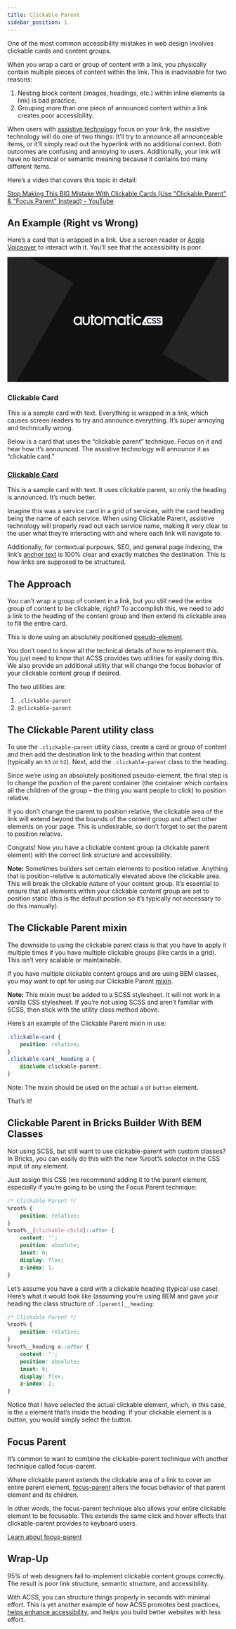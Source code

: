 ```yaml
---
title: Clickable Parent
sidebar_position: 1
---
```


One of the most common accessibility mistakes in web design involves clickable cards and content groups.

When you wrap a card or group of content with a link, you physically contain multiple pieces of content within the link. This is inadvisable for two reasons:

1.  Nesting block content (images, headings, etc.) within inline elements (a link) is bad practice.
2.  Grouping more than one piece of announced content within a link creates poor accessibility.

When users with [assistive technology](https://www.understood.org/en/articles/assistive-technology-what-it-is-and-how-it-works) focus on your link, the assistive technology will do one of two things: It’ll try to announce all announceable items, or it’ll simply read out the hyperlink with no additional context. Both outcomes are confusing and annoying to users. Additionally, your link will have no technical or semantic meaning because it contains too many different items.

Here’s a video that covers this topic in detail:

[Stop Making This BIG Mistake With Clickable Cards (Use "Clickable Parent" & "Focus Parent" Instead) - YouTube](https://www.youtube.com/watch?v=nM78am-FC9Q&embeds_referring_euri=https%3A%2F%2Fautomaticcss.com%2F)

## An Example (Right vs Wrong)

Here’s a card that is wrapped in a link. Use a screen reader or [Apple Voiceover](https://en.wikipedia.org/wiki/VoiceOver) to interact with it. You’ll see that the accessibility is poor.

![ACSS Cover](img/acss-cover-1.webp)

### Clickable Card

This is a sample card with text. Everything is wrapped in a link, which causes screen readers to try and announce everything. It’s super annoying and technically wrong.

Below is a card that uses the “clickable parent” technique. Focus on it and hear how it’s announced. The assistive technology will announce it as “clickable card.”

### [Clickable Card](https://google.com/)

This is a sample card with text. It uses clickable parent, so only the heading is announced. It’s much better.

Imagine this was a service card in a grid of services, with the card heading being the name of each service. When using Clickable Parent, assistive technology will properly read out each service name, making it very clear to the user what they’re interacting with and where each link will navigate to.

Additionally, for contextual purposes, SEO, and general page indexing, the link’s [anchor text](https://yoast.com/what-is-anchor-text/) is 100% clear and exactly matches the destination. This is how links are supposed to be structured.

## The Approach

You can’t wrap a group of content in a link, but you still need the entire group of content to be clickable, right? To accomplish this, we need to add a link to the heading of the content group and then extend its clickable area to fill the entire card.

This is done using an absolutely positioned [pseudo-element](https://developer.mozilla.org/en-US/docs/Web/CSS/Pseudo-elements).

You don’t need to know all the technical details of how to implement this. You just need to know that ACSS provides two utilities for easily doing this. We also provide an additional utility that will change the focus behavior of your clickable content group if desired.

The two utilities are:

1.  `.clickable-parent`
2.  `@clickable-parent`

## The Clickable Parent utility class

To use the `.clickable-parent` utility class, create a card or group of content and then add the destination link to the heading within that content (typically an `h3` or `h2`). Next, add the `.clickable-parent` class to the heading.

Since we’re using an absolutely positioned pseudo-element, the final step is to change the position of the parent container (the container which contains all the children of the group – the thing you want people to click) to position relative.

If you don’t change the parent to position relative, the clickable area of the link will extend beyond the bounds of the content group and affect other elements on your page. This is undesirable, so don’t forget to set the parent to position relative.

Congrats! Now you have a clickable content group (a clickable parent element) with the correct link structure and accessibility.

**Note:** Sometimes builders set certain elements to position relative. Anything that is position-relative is automatically elevated above the clickable area. This will break the clickable nature of your content group. It’s essential to ensure that all elements within your clickable content group are set to position static (this is the default position so it’s typically not necessary to do this manually).

## The Clickable Parent mixin

The downside to using the clickable parent class is that you have to apply it multiple times if you have multiple clickable groups (like cards in a grid). This isn’t very scalable or maintainable.

If you have multiple clickable content groups and are using BEM classes, you may want to opt for using our Clickable Parent [mixin](https://automaticcss.com/docs/mixins/).

**Note:** This mixin must be added to a SCSS stylesheet. It will not work in a vanilla CSS stylesheet. If you’re not using SCSS and aren’t familiar with SCSS, then stick with the utility class method above.

Here’s an example of the Clickable Parent mixin in use:

```CSS
.clickable-card {
    position: relative;
}
.clickable-card__heading a {
    @include clickable-parent;
}
```

Note: The mixin should be used on the actual `a` or `button` element.

That’s it!

## Clickable Parent in Bricks Builder With BEM Classes

Not using SCSS, but still want to use clickable-parent with custom classes? In Bricks, you can easily do this with the new %root% selector in the CSS input of any element.

Just assign this CSS (we recommend adding it to the parent element, especially if you’re going to be using the Focus Parent technique:

```CSS
/* Clickable Parent */
%root% {
    position: relative;
}
%root%__[clickable-child]::after {
    content: '';
    position: absolute;
    inset: 0;
    display: flex;
    z-index: 1;
}
```

Let’s assume you have a card with a clickable heading (typical use case). Here’s what it would look like (assuming you’re using BEM and gave your heading the class structure of `.[parent]__heading`:

```CSS
/* Clickable Parent */
%root% {
    position: relative;
}
%root%__heading a::after {
    content: '';
    position: absolute;
    inset: 0;
    display: flex;
    z-index: 1;
}
```

Notice that I have selected the actual clickable element, which, in this case, is the `a` element that’s inside the heading. If your clickable element is a button, you would simply select the button.

## Focus Parent

It’s common to want to combine the clickable-parent technique with another technique called focus-parent.

Where clickable parent extends the clickable area of a link to cover an entire parent element, [focus-parent](https://automaticcss.com/docs/focus-parent/) alters the focus behavior of that parent element and its children.

In other words, the focus-parent technique also allows your entire clickable element to be focusable. This extends the same click and hover effects that clickable-parent provides to keyboard users.

[Learn about focus-parent](https://automaticcss.com/docs/focus-parent/)

## Wrap-Up

95% of web designers fail to implement clickable content groups correctly. The result is poor link structure, semantic structure, and accessibility.

With ACSS, you can structure things properly in seconds with minimal effort. This is yet another example of how ACSS promotes best practices, [helps enhance accessibility](https://automaticcss.com/accessibility-features/), and helps you build better websites with less effort.
